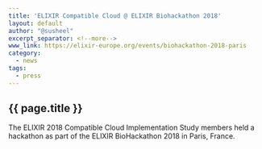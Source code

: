 ```yaml
---
title: 'ELIXIR Compatible Cloud @ ELIXIR Biohackathon 2018'
layout: default
author: "@susheel"
excerpt_separator: <!--more-->
www_link: https://elixir-europe.org/events/biohackathon-2018-paris
category:
  - news
tags:
  - press
---
```


## {{ page.title }}

The ELIXIR 2018 Compatible Cloud Implementation Study members held a hackathon as part of the ELIXIR BioHackathon 2018 in Paris, France.
<!--more-->
